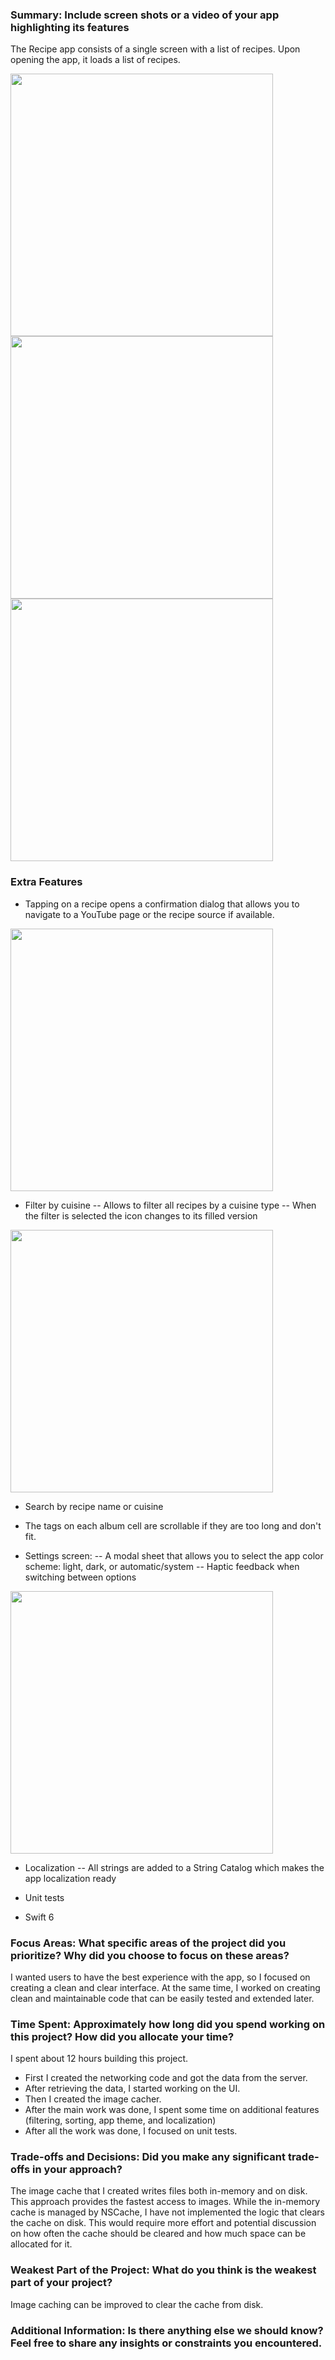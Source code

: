 ### Summary: Include screen shots or a video of your app highlighting its features

The Recipe app consists of a single screen with a list of recipes. Upon opening the app, it loads a list of recipes. 

<img width=420 src="Screenshots/MainScreen.png"/>
<img width=420 src="Screenshots/EmptyRecipes.png"/>
<img width=420 src="Screenshots/ErrorScreen.png"/>

### Extra Features

- Tapping on a recipe opens a confirmation dialog that allows you to navigate to a YouTube page or the recipe source if available.

<img width=420 src="Screenshots/NavigateToExternal.png"/>

- Filter by cuisine
-- Allows to filter all recipes by a cuisine type
-- When the filter is selected the icon changes to its filled version

<img width=420 src="Screenshots/Filtering.png"/>

- Search by recipe name or cuisine

- The tags on each album cell are scrollable if they are too long and don't fit.

- Settings screen:
-- A modal sheet that allows you to select the app color scheme: light, dark, or automatic/system
-- Haptic feedback when switching between options

<img width=420 src="Screenshots/DarkTheme.png"/>

- Localization
-- All strings are added to a String Catalog which makes the app localization ready

- Unit tests

- Swift 6

### Focus Areas: What specific areas of the project did you prioritize? Why did you choose to focus on these areas?

I wanted users to have the best experience with the app, so I focused on creating a clean and clear interface. At the same time, I worked on creating clean and maintainable code that can be easily tested and extended later.


### Time Spent: Approximately how long did you spend working on this project? How did you allocate your time?

I spent about 12 hours building this project.
- First I created the networking code and got the data from the server.
- After retrieving the data, I started working on the UI.
- Then I created the image cacher.
- After the main work was done, I spent some time on additional features (filtering, sorting, app theme, and localization)
- After all the work was done, I focused on unit tests.

### Trade-offs and Decisions: Did you make any significant trade-offs in your approach?

The image cache that I created writes files both in-memory and on disk. This approach provides the fastest access to images. While the in-memory cache is managed by NSCache, I have not implemented the logic that clears the cache on disk. This would require more effort and potential discussion on how often the cache should be cleared and how much space can be allocated for it.

### Weakest Part of the Project: What do you think is the weakest part of your project?
Image caching can be improved to clear the cache from disk.

### Additional Information: Is there anything else we should know? Feel free to share any insights or constraints you encountered.

